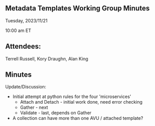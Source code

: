 ## Metadata Templates Working Group Minutes

Tuesday, 2023/11/21

10:00 am ET

## Attendees:

Terrell Russell, Kory Draughn, Alan King

## Minutes

Update/Discussion:

 - Initial attempt at python rules for the four 'microservices'
   - Attach and Detach - initial work done, need error checking
   - Gather -  next
   - Validate - last, depends on Gather
 - A collection can have more than one AVU / attached template?
